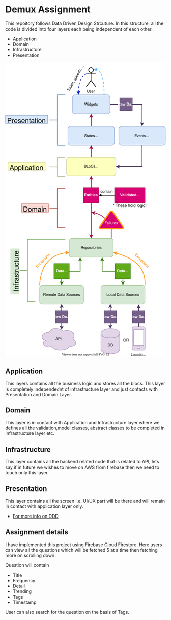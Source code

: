 # **Demux Assignment**

This repoitory follows Data Driven Design Strcuture.
In this structure, all the code is divided into four layers each being independent of each other.

- Application
- Domain
- Infrastructure
- Presentation

![alt text](ss/ddd.svg)

## Application

This layers contains all the business logic and stores all the blocs.
This layer is completely independednt of infrastructure layer and just contacts with Presentation and Domain Layer.

## Domain

This layer is in contact with Application and Infrastructure layer where we defines all the validation,model classes, abstract classes to be completed in infrastructure layer etc.

## Infrastructure

This layer contains all the backend related code that is related to API,
lets say if in future we wishes to move on AWS from firebase
then we need to touch only this layer.

## Presentation

This layer contains all the screen i.e. UI/UX part will be there and will remain in contact with application layer only.

- [For more info on DDD](https://www.youtube.com/watch?v=RMiN59x3uH0&list=PLB6lc7nQ1n4iS5p-IezFFgqP6YvAJy84U)

## Assignment details

I have implemented this project using Firebase Cloud Firestore. Here users can view all the questions which will be fetched 5 at a time then fetching more on scrolling down.

Question will contain

- Title
- Frequency
- Detail
- Trending
- Tags
- Timestamp

User can also search for the question on the basis of Tags.

